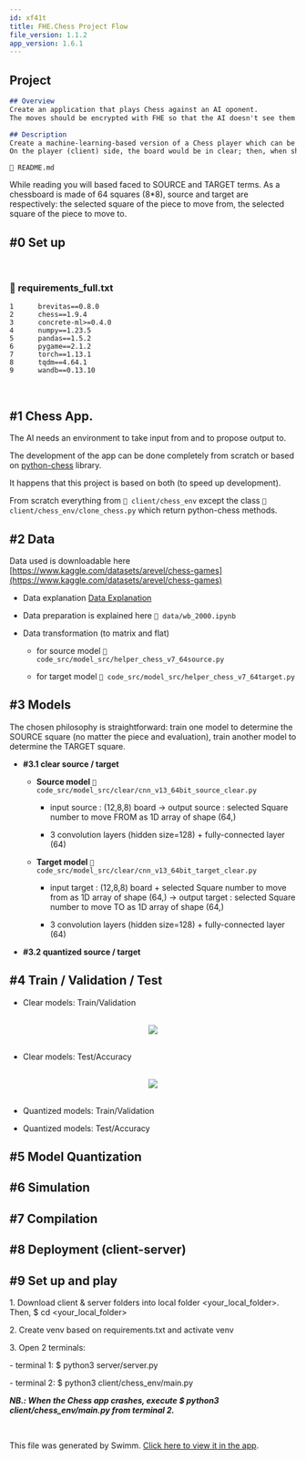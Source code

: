 ```yaml
---
id: xf41t
title: FHE.Chess Project Flow
file_version: 1.1.2
app_version: 1.6.1
---
```


## Project

```markdown
## Overview
Create an application that plays Chess against an AI oponent.
The moves should be encrypted with FHE so that the AI doesn't see them but can still run its algorithm on them.

## Description
Create a machine-learning-based version of a Chess player which can be executed in FHE, i.e., where the computer does not see the unencrypted moves.
On the player (client) side, the board would be in clear; then, when she plays her move, she encrypts the new position and sends it to the server, which then runs the machine-learning model inference over encrypted data, to predict a new (encrypted) move to apply. Finally, the player decrypts this move and apply it on the position, and reiterate the process until the game is over.
```

`📄 README.md`

While reading you will based faced to SOURCE and TARGET terms. As a chessboard is made of 64 squares (8\*8), source and target are respectively: the selected square of the piece to move from, the selected square of the piece to move to.

## #0 Set up

<br/>


<!-- NOTE-swimm-snippet: the lines below link your snippet to Swimm -->
### 📄 requirements_full.txt
```text
1      brevitas==0.8.0
2      chess==1.9.4
3      concrete-ml>=0.4.0
4      numpy==1.23.5
5      pandas==1.5.2
6      pygame==2.1.2
7      torch==1.13.1
8      tqdm==4.64.1
9      wandb==0.13.10
```

<br/>

## #1 Chess App.

The AI needs an environment to take input from and to propose output to.

The development of the app can be done completely from scratch or based on [python-chess](https://python-chess.readthedocs.io/en/latest/) library.

It happens that this project is based on both (to speed up development).

From scratch everything from `📄 client/chess_env` except the class `📄 client/chess_env/clone_chess.py` which return python-chess methods.

## #2 Data

Data used is downloadable here [https://www.kaggle.com/datasets/arevel/chess-games](https://www.kaggle.com/datasets/arevel/chess-games)

*   Data explanation [Data Explanation](data-explanation.4esp0.sw.md)

*   Data preparation is explained here `📄 data/wb_2000.ipynb`

*   Data transformation (to matrix and flat)

    *   for source model `📄 code_src/model_src/helper_chess_v7_64source.py`

    *   for target model `📄 code_src/model_src/helper_chess_v7_64target.py`

## #3 Models

The chosen philosophy is straightforward: train one model to determine the SOURCE square (no matter the piece and evaluation), train another model to determine the TARGET square.

*   **#3.1 clear source / target**

    *   **Source model** `📄 code_src/model_src/clear/cnn_v13_64bit_source_clear.py`

        *   input source : (12,8,8) board -> output source : selected Square number to move FROM as 1D array of shape (64,)

        *   3 convolution layers (hidden size=128) + fully-connected layer (64)

    *   **Target model** `📄 code_src/model_src/clear/cnn_v13_64bit_target_clear.py`

        *   input target : (12,8,8) board + selected Square number to move from as 1D array of shape (64,) -> output target : selected Square number to move TO as 1D array of shape (64,)

        *   3 convolution layers (hidden size=128) + fully-connected layer (64)

*   **#3.2 quantized source / target**

## #4 Train / Validation / Test

*   Clear models: Train/Validation

<br/>

<div align="center"><img src="https://firebasestorage.googleapis.com/v0/b/swimmio-content/o/repositories%2FZ2l0aHViJTNBJTNBRkhFLkNoZXNzJTNBJTNBdnJvbmE%3D%2F43a2be88-898c-436d-9c64-dce01319ef35.png?alt=media&token=26f73975-8ca4-41ee-96e5-06f8ea44a82b" style="width:'50%'"/></div>

<br/>

*   Clear models: Test/Accuracy

<br/>

<div align="center"><img src="https://firebasestorage.googleapis.com/v0/b/swimmio-content/o/repositories%2FZ2l0aHViJTNBJTNBRkhFLkNoZXNzJTNBJTNBdnJvbmE%3D%2Fd3f2d163-d3cb-4b7a-8a80-1269a3d5ccf6.png?alt=media&token=1dba49d2-0a8d-45a8-bf70-c5331dc1cfb3" style="width:'50%'"/></div>

<br/>

*   Quantized models: Train/Validation

*   Quantized models: Test/Accuracy

## #5 Model Quantization

## #6 Simulation

## #7 Compilation

## #8 Deployment (client-server)

## #9 Set up and play

1\. Download client & server folders into local folder <your\_local\_folder>. Then, $ cd <your\_local\_folder>

2\. Create venv based on requirements.txt and activate venv

3\. Open 2 terminals:

\- terminal 1: $ python3 server/server.py

\- terminal 2: $ python3 client/chess\_env/main.py

**_NB.: When the Chess app crashes, execute $ python3 client/chess\_env/main.py from terminal 2._**

<br/>

This file was generated by Swimm. [Click here to view it in the app](https://app.swimm.io/repos/Z2l0aHViJTNBJTNBRkhFLkNoZXNzJTNBJTNBdnJvbmE=/docs/xf41t).
